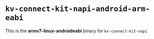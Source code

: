 # `kv-connect-kit-napi-android-arm-eabi`

This is the **armv7-linux-androideabi** binary for `kv-connect-kit-napi`
